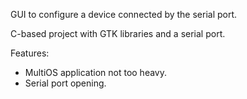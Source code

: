 GUI to configure a device connected by the serial port.

C-based project with GTK libraries and a serial port.

Features:
- MultiOS application not too heavy.
- Serial port opening.
